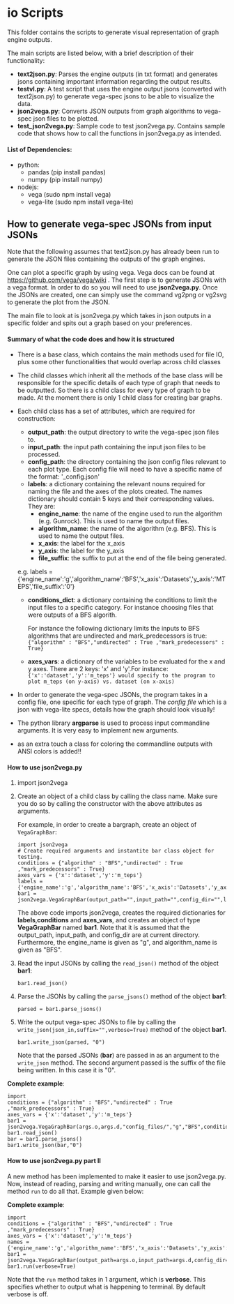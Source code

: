 # io Scripts

This folder contains the scripts to generate visual representation of graph engine outputs.

The main scripts are listed below, with a brief description of their functionality:

* **text2json.py**: Parses the engine outputs (in txt format) and generates jsons containing important information regarding the output results.
* **testvl.py**: A test script that uses the engine output jsons (converted with text2json.py) to generate vega-spec jsons to be able to visualize the data.
* **json2vega.py**: Converts JSON outputs from graph algorithms to vega-spec json files to be plotted.
* **test_json2vega.py**: Sample code to test json2vega.py. Contains sample code that shows how to call the functions in json2vega.py as intended.

#### List of Dependencies:
* python:
	* pandas (pip install pandas)
	* numpy (pip install numpy)
* nodejs:
	* vega (sudo npm install vega)
	* vega-lite (sudo npm install vega-lite)

## How to generate vega-spec JSONs from input JSONs
Note that the following assumes that text2json.py has already been run to generate the JSON files containing the outputs of the graph engines.

One can plot a specific graph by using vega. Vega docs can be found at https://github.com/vega/vega/wiki .
The first step is to generate JSONs with a vega format. In order to do so you will need to use **json2vega.py**. Once the JSONs are created, one can simply use the command vg2png or vg2svg to generate the plot from the JSON.

The main file to look at is json2vega.py which takes in json outputs in a specific folder and spits out a graph based on your preferences.

#### Summary of what the code does and how it is structured

* There is a base class, which contains the main methods used for file IO, plus some other functionalities that would overlap across child classes
* The child classes which inherit all the methods of the base class will be responsible for the specific details of each type of graph that needs to be outputted. So there is a child class for every type of graph to be made. At the moment there is only 1 child class for creating bar graphs.
* Each child class has a set of attributes, which are required for construction:

	* **output_path**: the output directory to write the vega-spec json files to.
	* **input_path**: the input path containing the input json files to be processed.
	* **config_path**: the directory containing the json config files relevant to each plot type.
		Each config file will need to have a specific name of the format: '<plot type>\_config.json'
	* **labels**: a dictionary containing the relevant nouns required for naming the file and the axes of the plots created. The names dictionary should contain 5 keys and their corresponding values. They are:
		* **engine_name**: the name of the engine used to run the algorithm (e.g. Gunrock). This is used to name the output files.
		* **algorithm_name**: the name of the algorithm (e.g. BFS). This is used to name the output files.
		* **x_axis**: the label for the x_axis
		* **y_axis**: the label for the y_axis
		* **file_suffix**: the suffix to put at the end of the file being generated.

	e.g. labels = {'engine_name':'g','algorithm_name':'BFS','x_axis':'Datasets','y_axis':'MTEPS','file_suffix':'0'}

	* **conditions_dict**: a dictionary containing the conditions to limit the input files to a specific category. For instance choosing files that were outputs of a BFS algorith.

		For instance the following dictionary limits the inputs to BFS algorithms that are undirected and mark_predecessors is true:
		`{"algorithm" : "BFS","undirected" : True ,"mark_predecessors" : True}`
	* **axes_vars**: a dictionary of the variables to be evaluated for the x and y axes. There are 2 keys: 'x' and 'y'.For instance:
	`{'x':'dataset','y':'m_teps'} would specify to the program to plot m_teps (on y-axis) vs. dataset (on x-axis)`

* In order to generate the vega-spec JSONs, the program takes in a config file, one specific for each type of graph. The _config file_ which is  a json with vega-lite specs, details how the graph should look visually!
* The python library **argparse** is used to process input commandline arguments. It is very easy to implement new arguments.
* as an extra touch  a class for coloring the commandline outputs with ANSI colors is added!!

#### How to use json2vega.py
1. import json2vega
2. Create an object of a child class by calling the class name. Make sure you do so by calling the constructor with the above attributes as arguments.

	For example, in order to create a bargraph, create an object of `VegaGraphBar`:
	```
	import json2vega
	# Create required arguments and instantite bar class object for testing.
	conditions = {"algorithm" : "BFS","undirected" : True ,"mark_predecessors" : True}
	axes_vars = {'x':'dataset','y':'m_teps'}
	labels = {'engine_name':'g','algorithm_name':'BFS','x_axis':'Datasets','y_axis':'MTEPS','file_suffix':'0'}
	bar1 = json2vega.VegaGraphBar(output_path="",input_path="",config_dir="",labels=labels,conditions_dict=conditions,axes_vars=axes_vars)
	```
	The above code imports json2vega, creates the required dictionaries for **labels**,**conditions** and **axes_vars**, and creates an object of type **VegaGraphBar** named **bar1**.
	Note that it is assumed that the output_path, input_path, and config_dir are at current directory.
	Furthermore, the engine_name is given as "g", and algorithm_name is given as "BFS".

3. Read the input JSONs by calling the `read_json()` method of the object **bar1**:

    ```
    bar1.read_json()
    ```

4. Parse the JSONs by calling the `parse_jsons()` method of the object **bar1**:

	```
	parsed = bar1.parse_jsons()
	```
5. Write the output vega-spec JSONs to file by calling the `write_json(json_in,suffix="",verbose=True)` method of the object **bar1**.

    ```
    bar1.write_json(parsed, "0")
    ```

    Note that the parsed JSONs (**bar**) are passed in as an argument to the `write_json` method. The second argument passed is the suffix of the file being written. In this case it is "0".

**Complete example**:
```
import
conditions = {"algorithm" : "BFS","undirected" : True ,"mark_predecessors" : True}
axes_vars = {'x':'dataset','y':'m_teps'}
bar1 = json2vega.VegaGraphBar(args.o,args.d,"config_files/","g","BFS",conditions,axes_vars)
bar1.read_json()
bar = bar1.parse_jsons()
bar1.write_json(bar,"0")
```

#### How to use json2vega.py part II
A new method has been implemented to make it easier to use json2vega.py. Now, instead of reading, parsing and writing manually, one can call the method `run` to do all that. Example given below:

**Complete example**:
```
import
conditions = {"algorithm" : "BFS","undirected" : True ,"mark_predecessors" : True}
axes_vars = {'x':'dataset','y':'m_teps'}
names = {'engine_name':'g','algorithm_name':'BFS','x_axis':'Datasets','y_axis':'MTEPS','file_suffix':'0'}
bar1 = json2vega.VegaGraphBar(output_path=args.o,input_path=args.d,config_dir="config_files",labels=names,conditions_dict=conditions,axes_vars=axes_vars)
bar1.run(verbose=True)
```

Note that the `run` method takes in 1 argument, which is **verbose**. This specifies whether to output what is happening to terminal. By default verbose is off.
